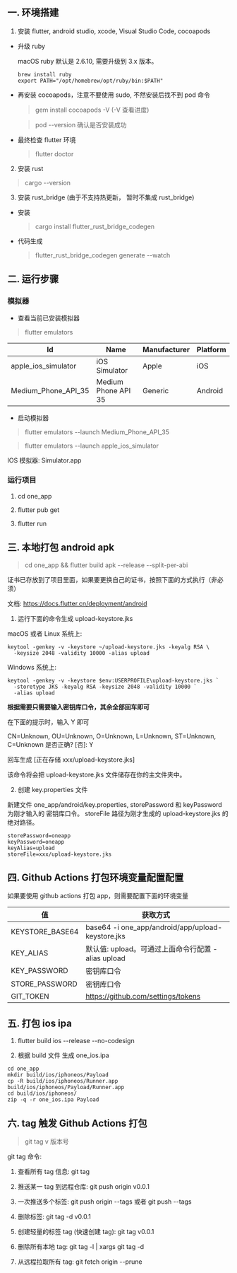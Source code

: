 ## 一. 环境搭建

1. 安装 flutter, android studio, xcode, Visual Studio Code, cocoapods

- 升级 ruby

  macOS ruby 默认是 2.6.10, 需要升级到 3.x 版本。

  ```shell
  brew install ruby
  export PATH="/opt/homebrew/opt/ruby/bin:$PATH"
  ```

- 再安装 cocoapods，注意不要使用 sudo, 不然安装后找不到 pod 命令

  > gem install cocoapods -V (-V 查看进度)

  > pod --version 确认是否安装成功

- 最终检查 flutter 环境

  > flutter doctor

2. 安装 rust

> cargo --version

3. 安装 rust_bridge (由于不支持热更新， 暂时不集成 rust_bridge)

- 安装

  > cargo install flutter_rust_bridge_codegen

- 代码生成

  > flutter_rust_bridge_codegen generate --watch

## 二. 运行步骤

### 模拟器

- 查看当前已安装模拟器

> flutter emulators

| Id                  | Name                | Manufacturer | Platform |
| ------------------- | ------------------- | ------------ | -------- |
| apple_ios_simulator | iOS Simulator       | Apple        | iOS      |
| Medium_Phone_API_35 | Medium Phone API 35 | Generic      | Android  |

- 启动模拟器

> flutter emulators --launch Medium_Phone_API_35

> flutter emulators --launch apple_ios_simulator

IOS 模拟器: Simulator.app

### 运行项目

1. cd one_app

2. flutter pub get

3. flutter run

## 三. 本地打包 android apk

> cd one_app && flutter build apk --release --split-per-abi

证书已存放到了项目里面，如果要更换自己的证书，按照下面的方式执行（非必须）

文档: https://docs.flutter.cn/deployment/android

1. 运行下面的命令生成 upload-keystore.jks

macOS 或者 Linux 系统上:

```shell
keytool -genkey -v -keystore ~/upload-keystore.jks -keyalg RSA \
  -keysize 2048 -validity 10000 -alias upload
```

Windows 系统上:

```shell
keytool -genkey -v -keystore $env:USERPROFILE\upload-keystore.jks `
  -storetype JKS -keyalg RSA -keysize 2048 -validity 10000 `
  -alias upload
```

**根据需要只需要输入密钥库口令，其余全部回车即可**

在下面的提示时，输入 Y 即可

CN=Unknown, OU=Unknown, O=Unknown, L=Unknown, ST=Unknown, C=Unknown 是否正确?
[否]: Y

回车生成 [正在存储 xxx/upload-keystore.jks]

该命令将会把 upload-keystore.jks 文件储存在你的主文件夹中。

2. 创建 key.properties 文件

新建文件 one_app/android/key.properties, storePassword 和 keyPassword 为刚才输入的 密钥库口令。
storeFile 路径为刚才生成的 upload-keystore.jks 的绝对路径。

```
storePassword=oneapp
keyPassword=oneapp
keyAlias=upload
storeFile=xxx/upload-keystore.jks
```

## 四. Github Actions 打包环境变量配置配置

如果要使用 github actions 打包 app，则需要配置下面的环境变量

| 值              | 获取方式                                           |
| --------------- | -------------------------------------------------- |
| KEYSTORE_BASE64 | base64 -i one_app/android/app/upload-keystore.jks  |
| KEY_ALIAS       | 默认值: upload。可通过上面命令行配置 -alias upload |
| KEY_PASSWORD    | 密钥库口令                                         |
| STORE_PASSWORD  | 密钥库口令                                         |
| GIT_TOKEN       | https://github.com/settings/tokens                 |

## 五. 打包 ios ipa

1. flutter build ios --release --no-codesign

2. 根据 build 文件 生成 one_ios.ipa

```shell
cd one_app
mkdir build/ios/iphoneos/Payload
cp -R build/ios/iphoneos/Runner.app build/ios/iphoneos/Payload/Runner.app
cd build/ios/iphoneos/
zip -q -r one_ios.ipa Payload
```

## 六. tag 触发 Github Actions 打包

> git tag v 版本号

git tag 命令:

1. 查看所有 tag 信息: git tag

2. 推送某一 tag 到远程仓库: git push origin v0.0.1

3. 一次推送多个标签: git push origin --tags 或者 git push --tags

4. 删除标签: git tag -d v0.0.1

5. 创建轻量的标签 tag (快速创建 tag): git tag v0.0.1

6. 删除所有本地 tag: git tag -l | xargs git tag -d

7. 从远程拉取所有 tag: git fetch origin --prune
